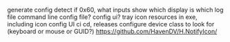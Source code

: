 generate config
detect if 0x60, what inputs
show which display is which
log file
command line config file? config ui?
tray icon
resources in exe, including icon
config UI
ci cd, releases
configure device class to look for (keyboard or mouse or GUID?)
https://github.com/HavenDV/H.NotifyIcon/
